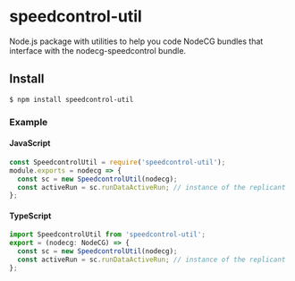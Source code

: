 # speedcontrol-util

Node.js package with utilities to help you code NodeCG bundles that interface with the nodecg-speedcontrol bundle.

## Install

`$ npm install speedcontrol-util`

### Example

#### JavaScript

```javascript
const SpeedcontrolUtil = require('speedcontrol-util');
module.exports = nodecg => {
  const sc = new SpeedcontrolUtil(nodecg);
  const activeRun = sc.runDataActiveRun; // instance of the replicant
};
```

#### TypeScript

```typescript
import SpeedcontrolUtil from 'speedcontrol-util';
export = (nodecg: NodeCG) => {
  const sc = new SpeedcontrolUtil(nodecg);
  const activeRun = sc.runDataActiveRun; // instance of the replicant
};

```
